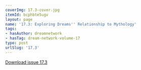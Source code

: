 ```yaml
---
coverImg: 17.3-cover.jpg
itemId: bcphbte5ugv
layout: page
name: '17.3: Exploring Dreams'' Relationship to Mythology'
tags:
- hasAuthor: dreamnetwork
- hasTag: dream-network-volume-17
type: post
urlSlug: '17.3'
---
```

<a href="../files/pdfs/Volume_17/17.3-Dream-Network-Vol-17-No-3.pdf" download="">Download issue 17.3</a>